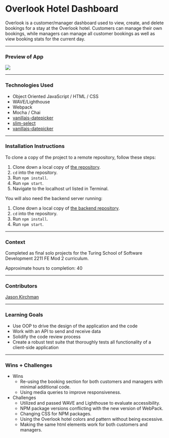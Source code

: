# Overlook Hotel Dashboard

Overlook is a customer/manager dashboard used to view, create, and delete bookings for a stay at the Overlook hotel.
Customers can manage their own bookings, while managers can manage all customer bookings as well as view booking stats for the current day.
***

### Preview of App
![](src/demo.gif)
***

### Technologies Used
- Object Oriented JavaScript / HTML / CSS
- WAVE/Lighthouse
- Webpack
- Mocha / Chai
- [vanillajs-datepicker](https://www.npmjs.com/package/vanillajs-datepicker)
- [slim-select](https://www.npmjs.com/package/slim-select)
- [vanillajs-datepicker](https://www.npmjs.com/package/vanillajs-datepicker)
***

### Installation Instructions

To clone a copy of the project to a remote repository, follow these steps:

1. Clone down a local copy of [the repository](https://github.com/kirch1/whats-cookin).
1. `cd` into the repository.
1. Run `npm install`.
1. Run `npm start`.
1. Navigate to the localhost url listed in Terminal.

You will also need the backend server running:
1. Clone down a local copy of [the backend repository](https://github.com/turingschool-examples/overlook-api).
1. `cd` into the repository.
1. Run `npm install`.
1. Run `npm start`.
***

### Context

Completed as final solo projects for the Turing School of Software Development 2211 FE Mod 2 curriculum.

Approximate hours to completion: 40
***

### Contributors

[Jason Kirchman](https://github.com/kirch1)
***

### Learning Goals

- Use OOP to drive the design of the application and the code
- Work with an API to send and receive data
- Solidify the code review process
- Create a robust test suite that thoroughly tests all functionality of a client-side application
***

### Wins + Challenges

- Wins
  - Re-using the booking section for both customers and managers with minimal additional code.
  - Using media queries to improve responsiveness.
- Challenges
  - Utilized and passed WAVE and Lighthouse to evaluate accessibility.
  - NPM package versions conflicting with the new version of WebPack.
  - Changing CSS for NPM packages.
  - Using the Overlook hotel colors and pattern without being excessive.
  - Making the same html elements work for both customers and managers.


